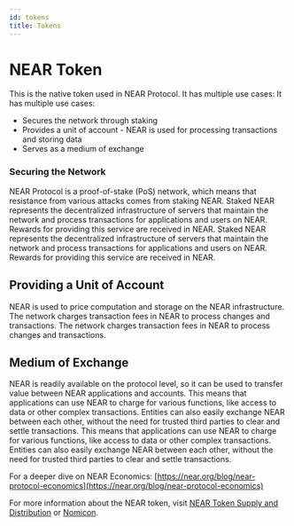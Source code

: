 ```yaml
---
id: tokens
title: Tokens
---
```


# NEAR Token
This is the native token used in NEAR Protocol. It has multiple use cases: It has multiple use cases:
- Secures the network through staking
- Provides a unit of account - NEAR is used for processing transactions and storing data
- Serves as a medium of exchange

### Securing the Network
NEAR Protocol is a proof-of-stake (PoS) network, which means that resistance from various attacks comes from staking NEAR. Staked NEAR represents the decentralized infrastructure of servers that maintain the network and process transactions for applications and users on NEAR. Rewards for providing this service are received in NEAR. Staked NEAR represents the decentralized infrastructure of servers that maintain the network and process transactions for applications and users on NEAR. Rewards for providing this service are received in NEAR.

## Providing a Unit of Account
NEAR is used to price computation and storage on the NEAR infrastructure. The network charges transaction fees in NEAR to process changes and transactions. The network charges transaction fees in NEAR to process changes and transactions.

## Medium of Exchange
NEAR is readily available on the protocol level, so it can be used to transfer value between NEAR applications and accounts. This means that applications can use NEAR to charge for various functions, like access to data or other complex transactions. Entities can also easily exchange NEAR between each other, without the need for trusted third parties to clear and settle transactions. This means that applications can use NEAR to charge for various functions, like access to data or other complex transactions. Entities can also easily exchange NEAR between each other, without the need for trusted third parties to clear and settle transactions.


For a deeper dive on NEAR Economics: [https://near.org/blog/near-protocol-economics](https://near.org/blog/near-protocol-economics)

For more information about the NEAR token, visit [NEAR Token Supply and Distribution](https://near.org/blog/near-token-supply-and-distribution/) or [Nomicon](https://nomicon.io).
